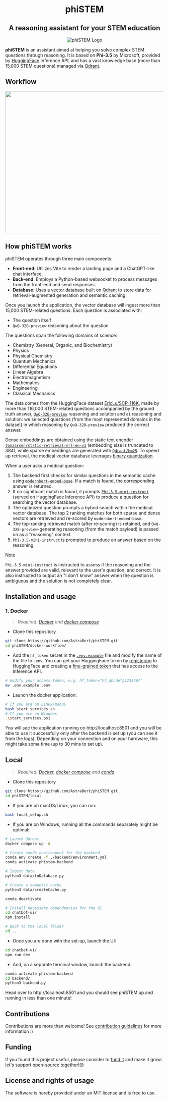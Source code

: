 <h1 align="center">phiSTEM</h1>
<h2 align="center">A reasoning assistant for your STEM education</h2>
<div align="center">
    <img src="./phiSTEM.png" alt="phiSTEM Logo">
</div>

**phiSTEM** is an assistant aimed at helping you solve complex STEM questions through reasoning. It is based on **Phi-3.5** by Microsoft, provided by [HuggingFace](https://huggingface.co) Inference API, and has a vast knowledge base (more than 15,000 STEM questions) managed via [Qdrant](https://qdrant.tech).

## Workflow

<div>
    <img src="phiSTEM_workflow.png" width=700 height=450>
</div>

## How phiSTEM works

phiSTEM operates through three main components:

- **Front-end**: Utilizes Vite to render a landing page and a ChatGPT-like chat interface.
- **Back-end**: Employs a Python-based websocket to process messages from the front-end and send responses.
- **Database**: Uses a vector database built on [Qdrant](https://qdrant.tech) to store data for retrieval-augmented generation and semantic caching.

Once you launch the application, the vector database will ingest more than 15,000 STEM-related questions. Each question is associated with:
- The question itself
- `QwQ-32B-preview` reasoning about the question

The questions span the following domains of science:

- Chemistry (General, Organic, and Biochemistry)
- Physics
- Physical Chemistry
- Quantum Mechanics
- Differential Equations
- Linear Algebra
- Electromagnetism
- Mathematics
- Engineering
- Classical Mechanics

The data comes from the HuggingFace dataset [EricLu/SCP-116K](https://huggingface.co/datasets/EricLu/SCP-116K), made by more than 116,000 STEM-related questions accompanied by the ground truth answer, [`QwQ-32B-preview`](https://huggingface.co/Qwen/QwQ-32B-Preview) reasoning and solution and `o1` reasoning and solution: we selected questions (from the most represented domains in the dataset) in which reasoning by `QwQ-32B-preview` produced the correct answer. 

Dense embeddings are obtained using the static text encoder [`tomaarsen/static-retrieval-mrl-en-v1`](https://huggingface.co/tomaarsen/static-retrieval-mrl-en-v1) (embedding size is truncated to 384), while sparse embeddings are generated with [`Qdrant/bm25`](https://huggingface.co/Qdrant/bm25). To speed up retrieval, the medical vector database leverages [binary quantization](https://qdrant.tech/articles/binary-quantization/).

When a user asks a medical question:
1. The backend first checks for similar questions in the semantic cache using [`modernbert-embed-base`](https://huggingface.co/nomic-ai/modernbert-embed-base). If a match is found, the corresponding answer is returned.
2. If no significant match is found, it prompts [`Phi-3.5-mini-instruct`](https://huggingface.co/microsoft/Phi-3.5-mini-instruct) (served on HuggingFace Inference API) to produce a question for searching the vector database.
3. The optimized question prompts a hybrid search within the medical vector database. The top 2 ranking matches for both sparse and dense vectors are retrieved and re-scored by `modernbert-embed-base`.
4. The top-ranking retrieved match (after re-scoring) is retained, and `QwQ-32B-preview`-generating reasoning (from the match payload) is passed on as a "reasoning" context.
5. `Phi-3.5-mini-instruct` is prompted to produce an answer based on the reasoning.

> [!NOTE]
> `Phi-3.5-mini-instruct` is instructed to assess if the reasoning and the answer provided are valid, relevant to the user's question, and correct. It is also instructed to output an "I don't know" answer when the question is ambiguous and the solution is not completely clear.


## Installation and usage

### 1. Docker

> _Required: [Docker](https://docs.docker.com/desktop/) and [docker compose](https://docs.docker.com/compose/)_

- Clone this repository

```bash
git clone https://github.com/AstraBert/phiSTEM.git
cd phiSTEM/docker-workflow/
```

- Add the `hf_token` secret in the [`.env.example`](./docker/.env.example) file and modify the name of the file to `.env`. You can get your HuggingFace token by [registering](https://huggingface.co/join) to HuggingFace and creating a [fine-grained token](https://huggingface.co/settings/tokens) that has access to the Inference API.

```bash
# modify your access token, e.g. hf_token="hf_abcdefg1234567"
mv .env.example .env
```

- Launch the docker application:

```bash
# If you are on Linux/macOS
bash start_services.sh
# If you are on Windows
.\start_services.ps1
```

You will see the application running on http://localhost:8501 and you will be able to use it successfully only after the backend is set up (you can see it from the logs). Depending on your connection and on your hardware, this might take some time (up to 30 mins to set up).

## Local

> _Required: [Docker](https://docs.docker.com/desktop/), [docker compose](https://docs.docker.com/compose/) and [conda](https://anaconda.org/anaconda/conda)_

- Clone this repository

```bash
git clone https://github.com/AstraBert/phiSTEM.git
cd phiSTEM/local
```

- If you are on macOS/Linux, you can run:

```bash
bash local_setup.sh
```

- If you are on Windows, running all the commands separately might be optimal:

```bash
# Launch Qdrant
docker compose up -d

# Create conda environment for the backend
conda env create -f ./backend/environment.yml
conda activate phistem-backend

# Ingest data
python3 data/toDatabase.py

# Create a semantic cache
python3 data/createCache.py

conda deactivate

# Install necessary dependencies for the UI
cd chatbot-ui/
npm install

# Back to the local folder
cd ..
```

- Once you are done with the set-up, launch the UI:

```bash
cd chatbot-ui/
npm run dev
```

- And, on a separate terminal window, launch the backend:

```bash
conda activate phistem-backend
cd backend/
python3 backend.py
```

Head over to http://localhost:8501 and you should see phiSTEM up and running in less than one minute!

## Contributions

Contributions are more than welcome! See [contribution guidelines](./CONTRIBUTING.md) for more information :)

## Funding

If you found this project useful, please consider to [fund it](https://github.com/sponsors/AstraBert) and make it grow: let's support open-source together!😊

## License and rights of usage

The software is hereby provided under an MIT license and is free to use.
